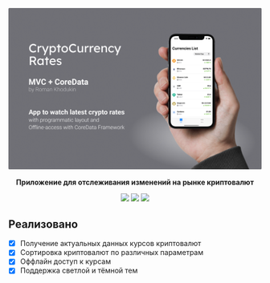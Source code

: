 <p align="center">
  <img src="./Screenshots/CryptoCurrencyRates.png" />  
</p>
<p align="center"> <b>Приложение для отслеживания изменений на рынке криптовалют</b> </p>
<p align="center">
  <img src="https://img.shields.io/badge/language-swift-orange.svg">
  <img src="https://img.shields.io/badge/platform-ios%2011.0%2B-lightgrey">
  <img src="https://img.shields.io/badge/CoreData-green">
</p>

 ## Реализовано

- [x] Получение актуальных данных курсов криптовалют
- [x] Сортировка криптовалют по различных параметрам
- [x] Оффлайн доступ к курсам
- [x] Поддержка светлой и тёмной тем